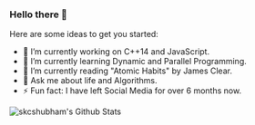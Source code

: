 ### Hello there 👋

<!--
**skcshubham/skcshubham** is a ✨ _special_ ✨ repository because its `README.md` (this file) appears on your GitHub profile. -->

Here are some ideas to get you started:

- 🔭 I’m currently working on C++14 and JavaScript. 
- 🌱 I’m currently learning Dynamic and Parallel Programming. 
- 👯 I’m currently reading "Atomic Habits" by James Clear.
- 💬 Ask me about life and Algorithms.
- ⚡ Fun fact: I have left Social Media for over 6 months now.


<img align="left" alt="skcshubham's Github Stats" src="https://github-readme-stats.vercel.app/api?username=skcshubham&show_icons=true&hide_border=true" />
